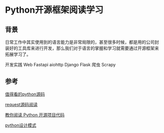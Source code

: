 # Python开源框架阅读学习

## 背景
日常工作中其实使用到的语言能力是非常局限的，甚至很多时候，都是用的公司封装好的工具库来进行开发，那么我们对于语言的掌握和学习就需要通过开源框架来拓展学习了。


开发实践
Web
Fastapi
aiohttp
Django
Flask
爬虫
Scrapy


## 参考
[值得看的python源码](http://codeclub.bid/wiki/index.html?file=010-Python/093-%E5%80%BC%E5%BE%97%E7%9C%8B%E7%9A%84Python%E5%BC%80%E6%BA%90%E4%BB%A3%E7%A0%81)

[request源码阅读](https://github.com/wangshunping/read_requests)

[教你阅读 Python 开源项目代码](https://learnku.com/articles/23010/teach-you-to-read-the-python-open-source-project-code)

[python设计模式](https://github.com/faif/python-patterns)